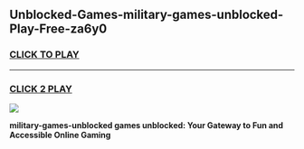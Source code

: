 
## Unblocked-Games-military-games-unblocked-Play-Free-za6y0
<h3>
<a href="https://premium76.site?title=military-games-unblocked&ref=18A1">CLICK TO PLAY</a></h3>
<hr>

<h3>
<a href="https://premium76.site?title=military-games-unblocked&ref=18A1">CLICK 2 PLAY</a>
  
</h3>

<a href="https://premium76.site?title=military-games-unblocked&ref=18A1"><img src="https://clearcache.store/games.png"></a>


**military-games-unblocked games unblocked: Your Gateway to Fun and Accessible Online Gaming**

